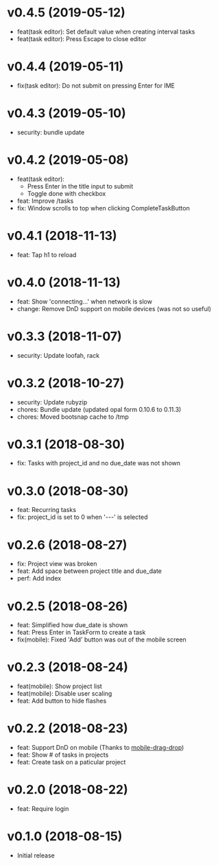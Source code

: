 # v0.4.5 (2019-05-12)

- feat(task editor): Set default value when creating interval tasks
- feat(task editor): Press Escape to close editor

# v0.4.4 (2019-05-11)

- fix(task editor): Do not submit on pressing Enter for IME

# v0.4.3 (2019-05-10)

- security: bundle update

# v0.4.2 (2019-05-08)

- feat(task editor):
  - Press Enter in the title input to submit
  - Toggle done with checkbox
- feat: Improve /tasks
- fix: Window scrolls to top when clicking CompleteTaskButton

# v0.4.1 (2018-11-13)

- feat: Tap h1 to reload

# v0.4.0 (2018-11-13)

- feat: Show 'connecting...' when network is slow
- change: Remove DnD support on mobile devices (was not so useful)

# v0.3.3 (2018-11-07)

- security: Update loofah, rack

# v0.3.2 (2018-10-27)

- security: Update rubyzip
- chores: Bundle update (updated opal form 0.10.6 to 0.11.3)
- chores: Moved bootsnap cache to /tmp

# v0.3.1 (2018-08-30)

- fix: Tasks with project_id and no due_date was not shown

# v0.3.0 (2018-08-30)

- feat: Recurring tasks
- fix: project_id is set to 0 when '---' is selected

# v0.2.6 (2018-08-27)

- fix: Project view was broken
- feat: Add space between project title and due_date 
- perf: Add index

# v0.2.5 (2018-08-26)

- feat: Simplified how due_date is shown
- feat: Press Enter in TaskForm to create a task
- fix(mobile): Fixed 'Add' button was out of the mobile screen

# v0.2.3 (2018-08-24)

- feat(mobile): Show project list
- feat(mobile): Disable user scaling
- feat: Add button to hide flashes

# v0.2.2 (2018-08-23)

- feat: Support DnD on mobile (Thanks to [mobile-drag-drop](https://github.com/timruffles/mobile-drag-drop))
- feat: Show # of tasks in projects
- feat: Create task on a paticular project

# v0.2.0 (2018-08-22)

- feat: Require login

# v0.1.0 (2018-08-15)

- Initial release
